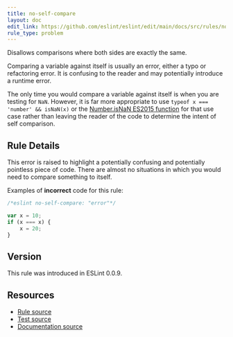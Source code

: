 ```yaml
---
title: no-self-compare
layout: doc
edit_link: https://github.com/eslint/eslint/edit/main/docs/src/rules/no-self-compare.md
rule_type: problem
---
```


Disallows comparisons where both sides are exactly the same.

Comparing a variable against itself is usually an error, either a typo or refactoring error. It is confusing to the reader and may potentially introduce a runtime error.

The only time you would compare a variable against itself is when you are testing for `NaN`. However, it is far more appropriate to use `typeof x === 'number' && isNaN(x)` or the [Number.isNaN ES2015 function](https://developer.mozilla.org/en-US/docs/Web/JavaScript/Reference/Global_Objects/Number/isNaN) for that use case rather than leaving the reader of the code to determine the intent of self comparison.

## Rule Details

This error is raised to highlight a potentially confusing and potentially pointless piece of code. There are almost no situations in which you would need to compare something to itself.

Examples of **incorrect** code for this rule:

```js
/*eslint no-self-compare: "error"*/

var x = 10;
if (x === x) {
    x = 20;
}
```

## Version

This rule was introduced in ESLint 0.0.9.

## Resources

* [Rule source](https://github.com/eslint/eslint/tree/HEAD/lib/rules/no-self-compare.js)
* [Test source](https://github.com/eslint/eslint/tree/HEAD/tests/lib/rules/no-self-compare.js)
* [Documentation source](https://github.com/eslint/eslint/tree/HEAD/docs/src/rules/no-self-compare.md)
